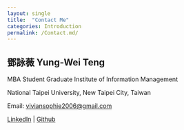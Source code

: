 ```yaml
---
layout: single
title:  "Contact Me"
categories: Introduction
permalink: /Contact.md/
---
```



## 鄧詠薇 Yung-Wei Teng
MBA Student
Graduate Institute of Information Management

National Taipei University, New Taipei City, Taiwan


Email: viviansophie2006@gmail.com

[LinkedIn](https://www.linkedin.com/in/yung-wei-teng-vivian/) \| [Github](https://github.com/viviansophie) 


